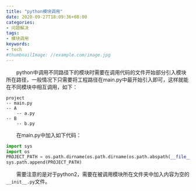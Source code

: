```yaml
---
title: "python模块调用"
date: 2020-09-27T18:09:36+08:00
categories:
- 问题解决
tags:
- 模块调用
keywords:
- tech
#thumbnailImage: //example.com/image.jpg
---
```


<!--more-->
　　python中调用不同路径下的模块时需要在调用代码的文件开始部分引入模块所在路径，一般情况下只需要将工程路径在main.py中最开始引入即可，这样就能在不同模块中相互调用，如下：
```
project
-- main.py
-- A
    -- a.py
-- B
    -- b.py
```
　　在main.py中加入如下代码：
```python
import sys
import os
PROJECT_PATH = os.path.dirname(os.path.dirname(os.path.abspath(__file__)))
sys.path.append(PROJECT_PATH)
```

　　需要注意的是对于python2，需要在被调用模块所在文件夹中加入内容为空的`__init__.py`文件。